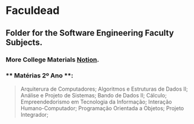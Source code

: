 # Faculdead

## Folder for the Software Engineering Faculty Subjects.

### More College Materials [Notion](https://economic-evergreen-291.notion.site/Faculshit-812ad982ccd44780b1339963c9ad6919).

### ** Matérias 2º Ano **:
> Arquiterura de Computadores;
> Algoritmos e Estruturas de Dados II;
> Análise e Projeto de Sistemas;
> Bando de Dados II;
> Cálculo;
> Empreendedorismo em Tecnologia da Informação;
> Interação Humano-Computador;
> Programação Orientada a Objetos;
> Projeto Integrador;
